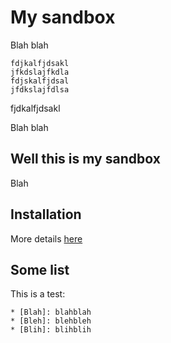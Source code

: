 My sandbox
==========

Blah blah

	fdjkalfjdsakl
	jfkdslajfkdla
	fdjskalfjdsal
	jfdkslajfdlsa

fjdkalfjdsakl


Blah blah


Well this is my sandbox
-----------------------

Blah 


Installation
------------

More details [here](INSTALL.md)


Some list
---------

This is a test:

	* [Blah]: blahblah
	* [Bleh]: blehbleh
	* [Blih]: blihblih

[Blah]: INSTALL.md
[Bleh]: http://github.com/
[Blih]: blihblih
